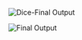 

![Dice-Final Output](https://user-images.githubusercontent.com/106425118/173025762-fda76d8d-0c4e-492f-9439-fef463214a92.png)


![Final Output](https://user-images.githubusercontent.com/106425118/173025916-5f455caf-331d-4ab7-a5fe-d44611835a41.png)

